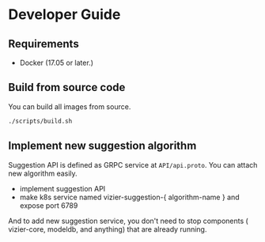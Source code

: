 # Developer Guide

## Requirements

- Docker (17.05 or later.)

## Build from source code

You can build all images from source.

```bash
./scripts/build.sh
```

## Implement new suggestion algorithm

Suggestion API is defined as GRPC service at `API/api.proto`.
You can attach new algorithm easily.

- implement suggestion API
- make k8s service named vizier-suggestion-{ algorithm-name } and expose port 6789

And to add new suggestion service, you don't need to stop components ( vizier-core, modeldb, and anything) that are already running.
